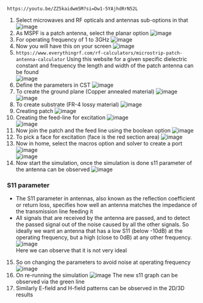`https://youtu.be/ZZ5kaidwm5M?si=Dw1-5YAjhdRrN52L`

1. Select microwaves and RF opticals and antennas sub-options in that
![image](https://github.com/ani171/Antennas/assets/97838595/33e1faec-2d6a-44b6-b73d-9abe946d85c4)
2. As MSPF is a patch antenna, select the planar option
![image](https://github.com/ani171/Antennas/assets/97838595/8aadee5d-48ec-4616-8560-6343076ee305)
3. For operating frequency of 1 to 3GHz
![image](https://github.com/ani171/Antennas/assets/97838595/c7f23f5a-6e9c-4712-b735-c9f6539e3c65)
4. Now you will have this on your screen
![image](https://github.com/ani171/Antennas/assets/97838595/caa8374e-92b8-43bf-ad9b-32a275744970)
5. `https://www.everythingrf.com/rf-calculators/microstrip-patch-antenna-calculator` Using this website for a given specific dielectric constant and frequency the length and width of the patch antenna can be found <br>
![image](https://github.com/ani171/Antennas/assets/97838595/8c111aad-cb28-4ce3-93d0-0c686c4a1132)
6. Define the parameters in CST
![image](https://github.com/ani171/Antennas/assets/97838595/e332ed6c-a1dc-4959-bd32-0e4ad7ff8617)
7. To create the ground plane (Copper annealed material)
![image](https://github.com/ani171/Antennas/assets/97838595/d59b5fed-7056-4242-901c-98606937a98d) <br>
![image](https://github.com/ani171/Antennas/assets/97838595/3da79f9d-0459-469d-9414-6a7c049688db) <br>
8. To create substrate (FR-4 lossy material)
![image](https://github.com/ani171/Antennas/assets/97838595/ce33dac1-63ba-46b5-8540-499656f0618a)
9. Creating patch
![image](https://github.com/ani171/Antennas/assets/97838595/bf19d860-1bb2-4a4e-b1d8-b08da45ab321)
10. Creating the feed-line for excitation
![image](https://github.com/ani171/Antennas/assets/97838595/af29a8b1-40e2-48ed-8dd5-2b7b79310574) <br>
![image](https://github.com/ani171/Antennas/assets/97838595/f7187856-26f4-4273-aa0f-b4d931a8c6b1) <br>
11. Now join the patch and the feed line using the boolean option
![image](https://github.com/ani171/Antennas/assets/97838595/30a96c23-a897-44b6-900f-d19746f5ca44)
12. To pick a face for excitation (face is the red section area)
![image](https://github.com/ani171/Antennas/assets/97838595/c98a6e99-a120-4bdd-8f1d-bc9b674040aa)
13. Now in home, select the macros option and solver to create a port
![image](https://github.com/ani171/Antennas/assets/97838595/366b80d9-79cd-4e9b-92cc-e43101b5c842) <br>
![image](https://github.com/ani171/Antennas/assets/97838595/40ef0e61-0b08-44c9-8c0a-311f75add468) <br>
14. Now start the simulation, once the simulation is done s11 parameter of the antenna can be observed
![image](https://github.com/ani171/Antennas/assets/97838595/2b731089-dc85-448b-bf88-0a977b34eba7)
### S11 parameter
* The S11 parameter in antennas, also known as the reflection coefficient or return loss, specifies how well an antenna matches the impedance of the transmission line feeding it
* All signals that are received by the antenna are passed, and to detect the passed signal out of the noise caused by all the other signals. So ideally we want an antenna that has a low S11 (below -10dB) at the operating frequency, but a high (close to 0dB) at any other frequency.
![image](https://github.com/ani171/Antennas/assets/97838595/676334df-fc8b-4086-8dd9-1ded0bcf11d7) <br>
Here we can observe that it is not very ideal <br>
15. So on changing the parameters to avoid noise at operating frequency
![image](https://github.com/ani171/Antennas/assets/97838595/a94838db-ae80-46d1-9b04-e11b5d197178)
16. On re-running the simulation
![image](https://github.com/ani171/Antennas/assets/97838595/c13e079e-c4b2-467a-a376-c8740c2e3067)
The new s11 graph can be observed via the green line
17. Similarly E-field and H-field patterns can be observed in the 2D/3D results
